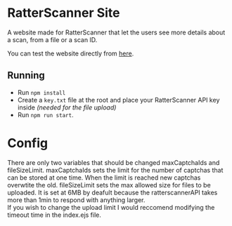 # RatterScanner Site

A website made for RatterScanner that let the users see more details about a scan, from a file or a scan ID.

You can test the website directly from [here](https://scan.ratterscanner.com/).

## Running

- Run `npm install`
- Create a `key.txt` file at the root and place your RatterScanner API key inside *(needed for the file upload)*
- Run `npm run start`.

# Config
There are only two variables that should be changed maxCaptchaIds and fileSizeLimit. maxCaptchaIds sets the limit for the number of captchas that can be stored at one time. When the limit is reached new captchas overwtite the old. fileSizeLimit sets the max allowed size for files to be uploaded. It is set at 6MB by deafult because the ratterscannerAPI takes more than 1min to respond with anything larger. </br>
If you wish to change the upload limit I would reccomend modifying the timeout time in the index.ejs file.